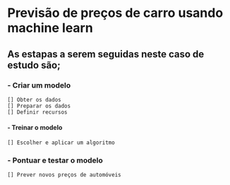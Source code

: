 # Previsão de preços de carro usando machine learn

## As estapas a serem seguidas neste caso de estudo são;

### - Criar um modelo

    [] Obter os dados
    [] Preparar os dados
    [] Definir recursos

#### - Treinar o modelo

    [] Escolher e aplicar um algoritmo

### - Pontuar e testar o modelo

    [] Prever novos preços de automóveis
